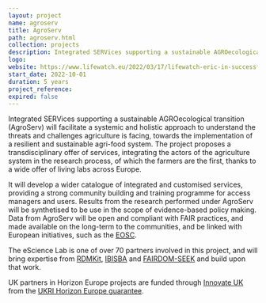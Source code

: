 ```yaml
---
layout: project
name: agroserv
title: AgroServ
path: agroserv.html
collection: projects
description: Integrated SERVices supporting a sustainable AGROecological transition
logo: 
website: https://www.lifewatch.eu/2022/03/17/lifewatch-eric-in-successful-horizon-europe-proposals/
start_date: 2022-10-01
duration: 5 years
project_reference:
expired: false
---
```


Integrated SERVices supporting a sustainable AGROecological transition (AgroServ) will facilitate a systemic and
holistic approach to understand the threats and challenges agriculture is facing, towards the implementation of a
resilient and sustainable agri-food system. The project proposes a transdisciplinary offer of services, integrating the
actors of the agriculture system in the research process, of which the farmers are the first, thanks to a wide offer of
living labs across Europe. 

It will develop a wider catalogue of integrated and customised services, providing a strong
community building and training programme for access managers and users. Results from the research performed under
AgroServ will be synthetised to be use in the scope of evidence-based policy making. Data from AgroServ will be open and
compliant with FAIR practices, and made available on the long-term to the communities, and be linked with European
initiatives, such as the [EOSC](https://eosc-portal.eu/about/eosc).

The eScience Lab is one of over 70 partners involved in this project, and will bring expertise
from [RDMKit](/products/rdmkit), [IBISBA](/projects/ibisba) and [FAIRDOM-SEEK](/products/seek) and build upon that work.

UK partners in Horizon Europe projects are funded through [Innovate UK](https://www.ukri.org/councils/innovate-uk/) from the [UKRI Horizon Europe guarantee](https://www.ukri.org/apply-for-funding/apply-for-horizon-europe-guarantee-funding/).
